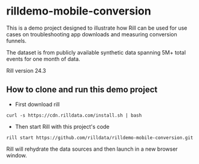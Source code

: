 # rilldemo-mobile-conversion

This is a demo project designed to illustrate how Rill can be used for use cases on troubleshooting app downloads and measuring conversion funnels.

The dataset is from publicly available synthetic data spanning 5M+ total events for one month of data.

Rill version 24.3

## How to clone and run this demo project

* First download rill

```
curl -s https://cdn.rilldata.com/install.sh | bash
```

* Then start Rill with this project's code

```
rill start https://github.com/rilldata/rilldemo-mobile-conversion.git
```


Rill will rehydrate the data sources and then launch in a new browser window.

